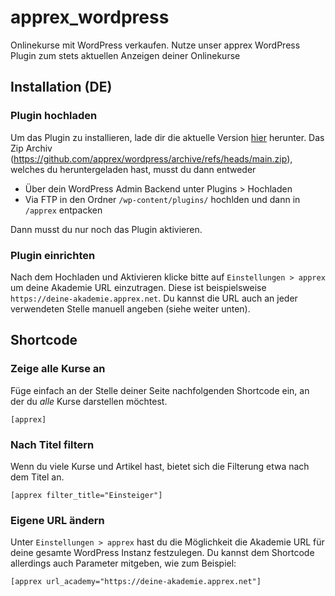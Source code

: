 # apprex_wordpress
Onlinekurse mit WordPress verkaufen. Nutze unser apprex WordPress Plugin zum stets aktuellen Anzeigen deiner Onlinekurse

## Installation (DE)
### Plugin hochladen
Um das Plugin zu installieren, lade dir die aktuelle Version [hier](https://github.com/apprex/wordpress/archive/refs/heads/main.zip) herunter.
Das Zip Archiv (https://github.com/apprex/wordpress/archive/refs/heads/main.zip), welches du heruntergeladen hast, musst du dann entweder
* Über dein WordPress Admin Backend unter Plugins > Hochladen
* Via FTP in den Ordner `/wp-content/plugins/` hochlden und dann in `/apprex` entpacken 

Dann musst du nur noch das Plugin aktivieren.

### Plugin einrichten
Nach dem Hochladen und Aktivieren klicke bitte auf `Einstellungen > apprex` um deine Akademie URL einzutragen.
Diese ist beispielsweise `https://deine-akademie.apprex.net`. Du kannst die URL auch an jeder verwendeten Stelle manuell angeben (siehe weiter unten).

## Shortcode
### Zeige alle Kurse an
Füge einfach an der Stelle deiner Seite nachfolgenden Shortcode ein, an der du *alle* Kurse darstellen möchtest.
```
[apprex]
```

### Nach Titel filtern
Wenn du viele Kurse und Artikel hast, bietet sich die Filterung etwa nach dem Titel an.
```
[apprex filter_title="Einsteiger"]
```

### Eigene URL ändern
Unter `Einstellungen > apprex` hast du die Möglichkeit die Akademie URL für deine gesamte WordPress Instanz festzulegen.
Du kannst dem Shortcode allerdings auch Parameter mitgeben, wie zum Beispiel:
```
[apprex url_academy="https://deine-akademie.apprex.net"]
```
